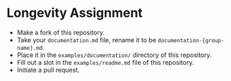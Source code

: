 # Longevity Assignment
* Make a fork of this repository.
* Take your `documentation.md` file, rename it to be `documentation-{group-name}.md`.
* Place it in the `examples/documentation/` directory of this repository.
* Fill out a slot in the `examples/readme.md` file of this repository.
* Initiate a pull request.
